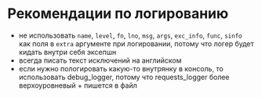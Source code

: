 # Рекомендации по логированию

- не использовать `name`, `level`, `fn`, `lno`, `msg`, `args`, `exc_info`, `func`, `sinfo` как поля в `extra` аргументе при логировании, потому что логер будет кидать внутри себя эксепшн
- всегда писать текст исключений на английском
- если нужно пологировать какую-то внутрянку в консоль, то использовать debug_logger, потому что requests_logger более верхоуровневый + пишется в файл
